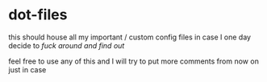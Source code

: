 # dot-files

this should house all my important / custom config files in case I one day decide to *fuck around and find out*

feel free to use any of this and I will try to put more comments from now on just in case 
